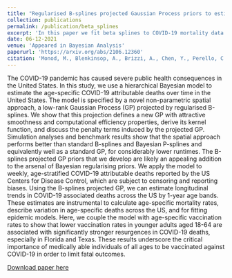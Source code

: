 ```yaml
---
title: "Regularised B-splines projected Gaussian Process priors to estimate time-trends of age-specific COVID-19 deaths related to vaccine roll-out"
collection: publications
permalink: /publication/beta_splines
excerpt: 'In this paper we fit beta splines to COVID-19 mortality data for each US state and use the fitted curves to estimate future deaths.'
date: 06-12-2021
venue: 'Appeared in Bayesian Analysis'
paperurl: 'https://arxiv.org/abs/2106.12360'
citation: 'Monod, M., Blenkinsop, A., Brizzi, A., Chen, Y., Perello, C. C. C., Jogarah, V., Wang, Y., Flaxman, S., Bhatt, S., & Ratmann, O. (2021). Regularised B-splines projected Gaussian Process priors to estimate time-trends of age-specific COVID-19 deaths related to vaccine roll-out.'
---
```

The COVID-19 pandemic has caused severe public health consequences in the United States. In this study, we use a hierarchical Bayesian model to estimate the age-specific COVID-19 attributable deaths over time in the United States. The model is specified by a novel non-parametric spatial approach, a low-rank Gaussian Process (GP) projected by regularised B-splines. We show that this projection defines a new GP with attractive smoothness and computational efficiency properties, derive its kernel function, and discuss the penalty terms induced by the projected GP. Simulation analyses and benchmark results show that the spatial approach performs better than standard B-splines and Bayesian P-splines and equivalently well as a standard GP, for considerably lower runtimes. The B-splines projected GP priors that we develop are likely an appealing addition to the arsenal of Bayesian regularising priors. We apply the model to weekly, age-stratified COVID-19 attributable deaths reported by the US Centers for Disease Control, which are subject to censoring and reporting biases. Using the B-splines projected GP, we can estimate longitudinal trends in COVID-19 associated deaths across the US by 1-year age bands. These estimates are instrumental to calculate age-specific mortality rates, describe variation in age-specific deaths across the US, and for fitting epidemic models. Here, we couple the model with age-specific vaccination rates to show that lower vaccination rates in younger adults aged 18-64 are associated with significantly stronger resurgences in COVID-19 deaths, especially in Florida and Texas. These results underscore the critical importance of medically able individuals of all ages to be vaccinated against COVID-19 in order to limit fatal outcomes.

[Download paper here](https://arxiv.org/abs/2106.12360)
